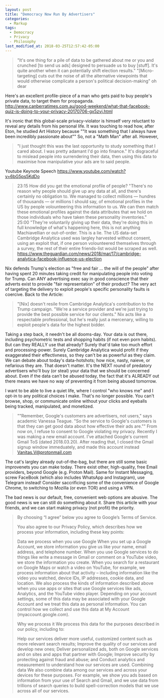 ```yaml
---
layout: post
title: "Democracy Now Run By Advertisers"
categories:
  - Markup
tags:
  - Democracy
  - Privacy
  - Philosophy
last_modified_at: 2018-03-25T12:57:42-05:00
---
```


> "It's one thing for a pile of data to be gathered about me or you and crunched [to send us ads] designed to persuade us to buy [stuff]. It's quite another when it can potentially shift election results."
> "[Micro-targeting] cuts out the noise of all the alternative viewpoints that would otherwise complicate a person's political decision-making" oh dear

Here's an excellent profile-piece of a man who gets paid to buy people's private data, to target them for propaganda.
http://www.canberratimes.com.au/good-weekend/what-that-facebook-quiz-is-doing-to-your-privacy-20170706-gx5zvj.html

It's ironic that this global-scale privacy-violator is himself very reluctant to reveal any details from his personal life. It was touching to read how, after Eton, he studied Art History because ""It was something that I always have been incredibly passionate about"" So, not a "Math Man" after all.
However,
>"I just thought this was the last opportunity to study something that I cared about. I was pretty adamant I'd go into finance."
It's disgraceful to mislead people into surrendering their data, then using this data to maximise how manipulative your ads are to said people.

Youtube Keynote Speech https://www.youtube.com/watch?v=6bG5ps5KdDo
> 23:15 How did you get the emotional profile of people? "There's no reason why people should give up any data at all, and there's certainly no obligation to. We managed to collect millions — hundres of thousands — or millions I should say, of emotional profiles in the US by people volounteering this information to us. We can then match these emotional profiles against the data attributes that we hold on those individuals who have taken these personality inventories."
> 25:00 "They're voluntarily giving up their data, they're doing this in full knowledge of what's happening here, this is not anything Machiavellian or out-of-order.
This is a lie. The US data-set Cambridge Analytica used was largley harvested without consent, using an exploit that, if one person volounteered themselves through a survey, the rest of their entire friends-list would be scraped as well. https://www.theguardian.com/news/2018/mar/17/cambridge-analytica-facebook-influence-us-election

Nix defends Trump's election as "free and fair ... the will of the people" after having spent 20 minutes taking credit for manipulating people into voting for Trump.
Can ANY advertising exec say in good conscience that their adverts exist to provide "fair representation" of their product? The very act of targeting the delivery to exploit people's specific personality faults is coercive.
Back to the Article:
> "[Nix] doesn't resile from Cambridge Analytica's contribution to the Trump campaign. "We're a service provider and we're just trying to provide the best possible service for our clients."
Nix acts like a respectable professional, but he's really just a mercenary, willing to exploit people's data for the highest bidder.

Taking a step back, it needn't be all dooms-day. Your data is out there, including psychometric tests and shopping habits (if not even porn habits). But can they REALLY use that already? Surely that'd take too much effort and processing-power. Surely Cambridge Analytica would profit if they exaggerated their effectivness, so they can't be as powerful as they claim.
We can debate about today's data-hotshots; how nice, nasty, naieve, or nefarious they are. That doesn't matter. It's the NEXT round of predatory advertisers who'll buy (or steal) your data that we should be concerned about.
Even if the data can't be abused today, the fact that it's ALREADY out there means we have no way of preventing it from being abused tomorrow.

I want to be able to live a quiet life, where I control "who knows me" and I opt-in to any political choices I make.
That's no longer possible. You can't browse, shop, or communicate online without your clicks and eyeballs being tracked, manipulated, and monetized.

> ""Remember, Google's customers are advertisers, not users," says academic Vanessa Teague. "So the service to Google's customers is that they can get good data about how effective their ads are.""
From now on, I refuse to consent to Google violating my privacy. Recently I was making a new email account.
I've attached Google's current Gmail ToS (dated 2018.03.20). After reading that, I closed the Gmail signup window immeduately, and made this account instead Vanitas.V@protonmail.com

The cat's largley already out-of-the-bag, but there are still some basic improvenets you can make today.
There exist other, high-quality, free Email providers, beyond Google (e.g. Proton Mail).
Same for Instant Messaging, screw FaceBook (which also includes WhatsApp and Instagram), use Telegram instead!
Consider saccrificing some of the convenience of Google Chrome, to switching to Mozilla (or even TOR) and using a VPN.

The bad news is our default, free, convenient web options are abusive.
The good news is we can still do something about it.
Share this article with your friends, and we can start making privacy (not profit) the priority.






> By choosing “I agree” below you agree to Google’s Terms of Service.
> 
> You also agree to our Privacy Policy, which describes how we process your information, including these key points:
> 
> Data we process when you use Google
> When you set up a Google Account, we store information you give us like your name, email address, and telephone number.
> When you use Google services to do things like write a message in Gmail or comment on a YouTube video, we store the information you create.
> When you search for a restaurant on Google Maps or watch a video on YouTube, for example, we process information about that activity – including information like the video you watched, device IDs, IP addresses, cookie data, and location.
> We also process the kinds of information described above when you use apps or sites that use Google services like ads, Analytics, and the YouTube video player.
> Depending on your account settings, some of this data may be associated with your Google Account and we treat this data as personal information. You can control how we collect and use this data at My Account (myaccount.google.com).
> 
> Why we process it
> We process this data for the purposes described in our policy, including to:
> 
> Help our services deliver more useful, customized content such as more relevant search results;
> Improve the quality of our services and develop new ones;
> Deliver personalized ads, both on Google services and on sites and apps that partner with Google;
> Improve security by protecting against fraud and abuse; and
> Conduct analytics and measurement to understand how our services are used.
> Combining data
> We also combine data among our services and across your devices for these purposes. For example, we show you ads based on information from your use of Search and Gmail, and we use data from trillions of search queries to build spell-correction models that we use across all of our services.


